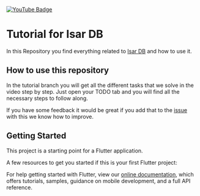 [![YouTube Badge](https://img.shields.io/static/v1?label=YouTube&message=Subscribe&color=red&style=flat-square&logo=youtube&logoColor=red)](https://www.youtube.com/channel/UCzUOlaPDas-N8BPGr0HgT_w)

# Tutorial for Isar DB

In this Repository you find everything related to [Isar DB](https://pub.dev/packages/isar) and how to use it.



## How to use this repository


In the tutorial branch you will get all the different tasks that we solve in the video step by step.
Just open your TODO tab and you will find all the necessary steps to follow along.

<!-- TODO: Change URL -->
If you have some feedback it would be great if you add that to the [issue]()
with this we know how to improve.

## Getting Started

This project is a starting point for a Flutter application.

A few resources to get you started if this is your first Flutter project:


For help getting started with Flutter, view our
[online documentation](https://flutter.dev/docs), which offers tutorials, samples, guidance on
mobile development, and a full API reference.

